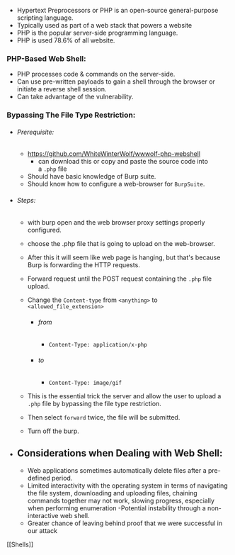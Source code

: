 - Hypertext Preprocessors or PHP is an open-source general-purpose scripting language.
- Typically used as part of a web stack that powers a website
- PHP is the popular server-side programming language.
- PHP is used 78.6% of all website.
### PHP-Based Web Shell:
- PHP processes code & commands on the server-side.
- Can use pre-written payloads to gain a shell through the browser or initiate a reverse shell session.
- Can take advantage of the vulnerability. 

### Bypassing The File Type Restriction:

- ###### Prerequisite:
	- https://github.com/WhiteWinterWolf/wwwolf-php-webshell
		- can download this or copy and paste the source code into a `.php` file
	- Should have basic knowledge of Burp suite.
	- Should know how to configure a web-browser for `BurpSuite`. 

- ###### Steps:
	- with burp open and the web browser proxy settings properly configured.
	- choose the .php file that is going to upload on the web-browser.
	- After this it will seem like web page is hanging, but that's because Burp is forwarding the HTTP requests.
	- Forward request until the POST request containing the `.php` file upload.
	- Change the `Content-type` from `<anything>`  to `<allowed_file_extension>`
		
		- ###### from 
			- `Content-Type: application/x-php`
		- ###### to 
			- `Content-Type: image/gif`
	- This is the essential trick the server and allow the user to upload a `.php` file by bypassing the file type restriction.
	- Then select `forward` twice, the file will be submitted.
	- Turn off the burp.

- ## Considerations when Dealing with Web Shell:
	
	- Web applications sometimes automatically delete files after a pre-defined period.
	- Limited interactivity with the operating system in terms of navigating the file system, downloading and uploading files, chaining commands together may not work, slowing progress, especially when performing enumeration -Potential instability through a non-interactive web shell.
	-  Greater chance of leaving behind proof that we were successful in our attack

[[Shells]]